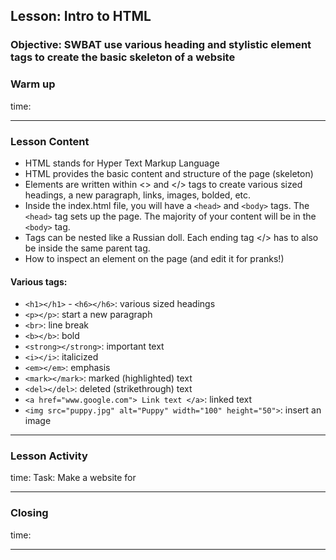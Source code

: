 ## Lesson: Intro to HTML

### Objective: SWBAT use various heading and stylistic element tags to create the basic skeleton of a website

### Warm up
time:

---

### Lesson Content
* HTML stands for Hyper Text Markup Language
* HTML provides the basic content and structure of the page (skeleton)
* Elements are written within <> and </> tags to create various sized headings, a new paragraph, links, images, bolded, etc.
* Inside the index.html file, you will have a `<head>` and `<body>` tags. The `<head>` tag sets up the page. The majority of your content will be in the `<body>` tag.
* Tags can be nested like a Russian doll. Each ending tag </> has to also be inside the same parent tag.
* How to inspect an element on the page (and edit it for pranks!)

#### Various tags:
* `<h1></h1>` - `<h6></h6>`: various sized headings
* `<p></p>`: start a new paragraph
* `<br>`: line break
* `<b></b>`: bold
* `<strong></strong>`: important text
* `<i></i>`: italicized
* `<em></em>`: emphasis
* `<mark></mark>`: marked (highlighted) text
* `<del></del>`: deleted (strikethrough) text
* `<a href="www.google.com"> Link text </a>`: linked text
* `<img src="puppy.jpg" alt="Puppy" width="100" height="50">`: insert an image

---

### Lesson Activity
time:
Task: Make a website for 

---

### Closing
time:

---
